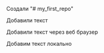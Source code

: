 Создали "# my_first_repo" 

Добавили текст

Добавили текст через веб браузер

Добавим текст локально